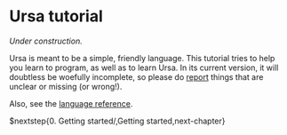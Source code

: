 # Ursa tutorial

*Under construction.*

Ursa is meant to be a simple, friendly language. This tutorial tries to help you learn to program, as well as to learn Ursa. In its current version, it will doubtless be woefully incomplete, so please do [report](https://github.com/ursalang/ursalang.github.io/issues) things that are unclear or missing (or wrong!).

Also, see the [language reference](../reference.md).

$nextstep{0. Getting started/,Getting started,next-chapter}